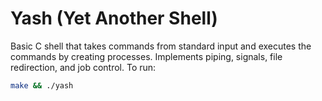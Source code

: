# Yash (Yet Another Shell)

Basic C shell that takes commands from standard input and executes the commands by creating processes. Implements piping, signals, file redirection, and job control. To run:
  
```bash
make && ./yash
```
